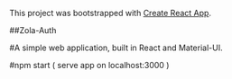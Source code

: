 This project was bootstrapped with [Create React App](https://github.com/facebookincubator/create-react-app).

##Zola-Auth

#A simple web application, built in React and Material-UI.

#npm start ( serve app on localhost:3000 )

